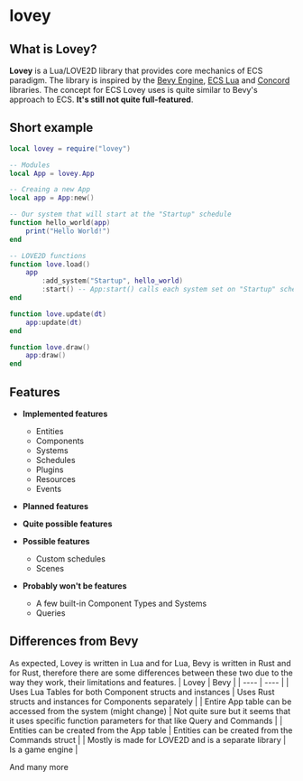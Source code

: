 # lovey

## What is Lovey?

**Lovey** is a Lua/LOVE2D library that provides core mechanics of ECS paradigm. The library is inspired by the [Bevy Engine](https://github.com/bevyengine/bevy), [ECS Lua](https://github.com/nidorx/ecs-lua) and [Concord](https://github.com/Keyslam-Group/Concord) libraries. The concept for ECS Lovey uses is quite similar to Bevy's approach to ECS. **It's still not quite full-featured**.

## Short example

```lua
local lovey = require("lovey")

-- Modules
local App = lovey.App

-- Creaing a new App
local app = App:new()

-- Our system that will start at the "Startup" schedule
function hello_world(app)
	print("Hello World!")
end

-- LOVE2D functions
function love.load()
	app
		:add_system("Startup", hello_world)
		:start() -- App:start() calls each system set on "Startup" schedule
end

function love.update(dt)
	app:update(dt)
end

function love.draw()
	app:draw()
end
```

## Features
- **Implemented features**
	- Entities
	- Components
	- Systems
	- Schedules
	- Plugins
	- Resources
	- Events

- **Planned features**

- **Quite possible features**

- **Possible features**
	- Custom schedules
	- Scenes

- **Probably won't be features**
	- A few built-in Component Types and Systems
	- Queries

## Differences from Bevy
As expected, Lovey is written in Lua and for Lua, Bevy is written in Rust and for Rust, therefore there are some differences between these two due to the way they work, their limitations and features.
| Lovey | Bevy |
| ---- | ---- |
| Uses Lua Tables for both Component structs and instances | Uses Rust structs and instances for Components separately |
| Entire App table can be accessed from the system (might change) | Not quite sure but it seems that it uses specific function parameters for that like Query and Commands |
| Entities can be created from the App table | Entities can be created from the Commands struct |
| Mostly is made for LOVE2D and is a separate library | Is a game engine |

And many more